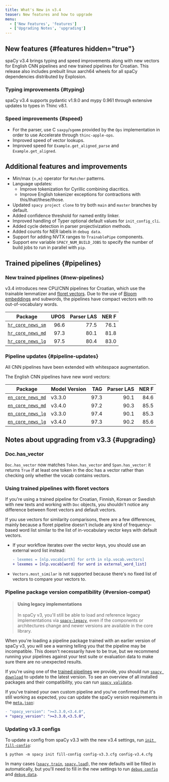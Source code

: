 ```yaml
---
title: What's New in v3.4
teaser: New features and how to upgrade
menu:
  - ['New Features', 'features']
  - ['Upgrading Notes', 'upgrading']
---
```


## New features {#features hidden="true"}

spaCy v3.4 brings typing and speed improvements along with new vectors for
English CNN pipelines and new trained pipelines for Croatian. This release also
includes prebuilt linux aarch64 wheels for all spaCy dependencies distributed by
Explosion.

### Typing improvements {#typing}

spaCy v3.4 supports pydantic v1.9.0 and mypy 0.961 through extensive updates to
types in Thinc v8.1.

### Speed improvements {#speed}

- For the parser, use C `saxpy`/`sgemm` provided by the `Ops` implementation in
  order to use Accelerate through `thinc-apple-ops`.
- Improved speed of vector lookups.
- Improved speed for `Example.get_aligned_parse` and `Example.get_aligned`.

## Additional features and improvements

- Min/max `{n,m}` operator for `Matcher` patterns.
- Language updates:
  - Improve tokenization for Cyrillic combining diacritics.
  - Improve English tokenizer exceptions for contractions with
    this/that/these/those.
- Updated `spacy project clone` to try both `main` and `master` branches by
  default.
- Added confidence threshold for named entity linker.
- Improved handling of Typer optional default values for `init_config_cli`.
- Added cycle detection in parser projectivization methods.
- Added counts for NER labels in `debug data`.
- Support for adding NVTX ranges to `TrainablePipe` components.
- Support env variable `SPACY_NUM_BUILD_JOBS` to specify the number of build
  jobs to run in parallel with `pip`.

## Trained pipelines {#pipelines}

### New trained pipelines {#new-pipelines}

v3.4 introduces new CPU/CNN pipelines for Croatian, which use the trainable
lemmatizer and [floret vectors](https://github.com/explosion/floret). Due to the
use of [Bloom embeddings](https://explosion.ai/blog/bloom-embeddings) and
subwords, the pipelines have compact vectors with no out-of-vocabulary words.

| Package                                         | UPOS | Parser LAS | NER F |
| ----------------------------------------------- | ---: | ---------: | ----: |
| [`hr_core_news_sm`](/models/hr#hr_core_news_sm) | 96.6 |       77.5 |  76.1 |
| [`hr_core_news_md`](/models/hr#hr_core_news_md) | 97.3 |       80.1 |  81.8 |
| [`hr_core_news_lg`](/models/hr#hr_core_news_lg) | 97.5 |       80.4 |  83.0 |

### Pipeline updates {#pipeline-updates}

All CNN pipelines have been extended with whitespace augmentation.

The English CNN pipelines have new word vectors:

| Package                                         | Model Version |  TAG | Parser LAS | NER F |
| ----------------------------------------------- | ------------- | ---: | ---------: | ----: |
| [`en_core_news_md`](/models/en#en_core_news_md) | v3.3.0        | 97.3 |       90.1 |  84.6 |
| [`en_core_news_md`](/models/en#en_core_news_lg) | v3.4.0        | 97.2 |       90.3 |  85.5 |
| [`en_core_news_lg`](/models/en#en_core_news_md) | v3.3.0        | 97.4 |       90.1 |  85.3 |
| [`en_core_news_lg`](/models/en#en_core_news_lg) | v3.4.0        | 97.3 |       90.2 |  85.6 |

## Notes about upgrading from v3.3 {#upgrading}

### Doc.has_vector

`Doc.has_vector` now matches `Token.has_vector` and `Span.has_vector`: it
returns `True` if at least one token in the doc has a vector rather than
checking only whether the vocab contains vectors.

### Using trained pipelines with floret vectors

If you're using a trained pipeline for Croatian, Finnish, Korean or Swedish with
new texts and working with `Doc` objects, you shouldn't notice any difference
between floret vectors and default vectors.

If you use vectors for similarity comparisons, there are a few differences,
mainly because a floret pipeline doesn't include any kind of frequency-based
word list similar to the list of in-vocabulary vector keys with default vectors.

- If your workflow iterates over the vector keys, you should use an external
  word list instead:

  ```diff
  - lexemes = [nlp.vocab[orth] for orth in nlp.vocab.vectors]
  + lexemes = [nlp.vocab[word] for word in external_word_list]
  ```

- `Vectors.most_similar` is not supported because there's no fixed list of
  vectors to compare your vectors to.

### Pipeline package version compatibility {#version-compat}

> #### Using legacy implementations
>
> In spaCy v3, you'll still be able to load and reference legacy implementations
> via [`spacy-legacy`](https://github.com/explosion/spacy-legacy), even if the
> components or architectures change and newer versions are available in the
> core library.

When you're loading a pipeline package trained with an earlier version of spaCy
v3, you will see a warning telling you that the pipeline may be incompatible.
This doesn't necessarily have to be true, but we recommend running your
pipelines against your test suite or evaluation data to make sure there are no
unexpected results.

If you're using one of the [trained pipelines](/models) we provide, you should
run [`spacy download`](/api/cli#download) to update to the latest version. To
see an overview of all installed packages and their compatibility, you can run
[`spacy validate`](/api/cli#validate).

If you've trained your own custom pipeline and you've confirmed that it's still
working as expected, you can update the spaCy version requirements in the
[`meta.json`](/api/data-formats#meta):

```diff
- "spacy_version": ">=3.3.0,<3.4.0",
+ "spacy_version": ">=3.3.0,<3.5.0",
```

### Updating v3.3 configs

To update a config from spaCy v3.3 with the new v3.4 settings, run
[`init fill-config`](/api/cli#init-fill-config):

```cli
$ python -m spacy init fill-config config-v3.3.cfg config-v3.4.cfg
```

In many cases ([`spacy train`](/api/cli#train),
[`spacy.load`](/api/top-level#spacy.load)), the new defaults will be filled in
automatically, but you'll need to fill in the new settings to run
[`debug config`](/api/cli#debug) and [`debug data`](/api/cli#debug-data).
